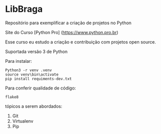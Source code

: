 # LibBraga
Repositório para exemplificar a criação de projetos no Python

Site do Curso [Python Pro] (https://www.python.pro.br)

Esse curso eu estudo a criação e contribuição com projetos open source.

Suportada versão 3 de Python

Para instalar:

```console
Python3 -r venv .venv
source venv\bin\activate
pip install requiments-dev.txt
```

Para conferir qualidade de código:

```console
flake8
```

tópicos a serem abordados:
1. Git
2. Virtualenv
3. Pip
